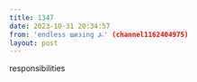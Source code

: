 ```yaml
---
title: 1347
date: 2023-10-31 20:34:57
from: 'endless шизing ⍼' (channel1162404975)
layout: post
---
```


responsibilities
